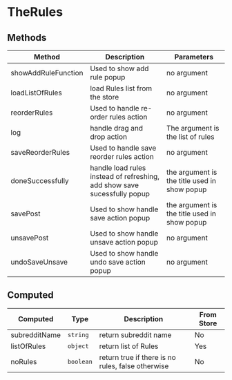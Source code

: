 # TheRules

## Methods

<!-- @vuese:TheRules:methods:start -->
|Method|Description|Parameters|
|---|---|---|
|showAddRuleFunction|Used to show add rule popup|no argument|
|loadListOfRules|load Rules list from the store|no argument|
|reorderRules|Used to handle re-order rules action|no argument|
|log|handle drag and drop action|The argument is the list of rules|
|saveReorderRules|Used to handle save reorder rules action|no argument|
|doneSuccessfully|handle load rules instead of refreshing, add show save sucessfully popup|the argument is the title used in show popup|
|savePost|Used to show handle save action popup|the argument is the title used in show popup|
|unsavePost|Used to show handle unsave action popup|no argument|
|undoSaveUnsave|Used to show handle undo save action popup|no argument|

<!-- @vuese:TheRules:methods:end -->


## Computed

<!-- @vuese:TheRules:computed:start -->
|Computed|Type|Description|From Store|
|---|---|---|---|
|subredditName|`string`|return subreddit name|No|
|listOfRules|`object`|return list of Rules|Yes|
|noRules|`boolean`|return true if there is no rules, false otherwise|No|

<!-- @vuese:TheRules:computed:end -->


